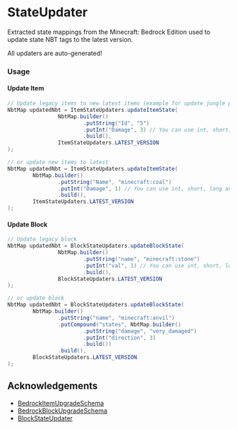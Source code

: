# StateUpdater

Extracted state mappings from the Minecraft: Bedrock Edition used to update state NBT tags to the latest version.

All updaters are auto-generated!

### Usage

#### Update Item

```java
// Update legacy items to new latest items (example for update jungle planks)
NbtMap updatedNbt = ItemStateUpdaters.updateItemState(
                NbtMap.builder()
                        .putString("Id", "5")
                        .putInt("Damage", 3) // You can use int, short, long and byte
                        .build(),
                ItemStateUpdaters.LATEST_VERSION
);

// or update new items to latest
NbtMap updatedNbt = ItemStateUpdaters.updateItemState(
        NbtMap.builder()
                .putString("Name", "minecraft:coal")
                .putInt("Damage", 1) // You can use int, short, long and byte
                .build(),
        ItemStateUpdaters.LATEST_VERSION
);
```

#### Update Block

```java
// Update legacy block
NbtMap updatedNbt = BlockStateUpdaters.updateBlockState(
                NbtMap.builder()
                        .putString("name", "minecraft:stone")
                        .putInt("val", 1) // You can use int, short, long and byte
                        .build(),
                BlockStateUpdaters.LATEST_VERSION
);

// or update block
NbtMap updatedNbt = BlockStateUpdaters.updateBlockState(
        NbtMap.builder()
                .putString("name", "minecraft:anvil")
                .putCompound("states", NbtMap.builder()
                        .putString("damage", "very_damaged")
                        .putInt("direction", 3)
                        .build())
                .build(),
        BlockStateUpdaters.LATEST_VERSION
);
```

## Acknowledgements

* [BedrockItemUpgradeSchema](https://github.com/pmmp/BedrockItemUpgradeSchema)
* [BedrockBlockUpgradeSchema](https://github.com/pmmp/BedrockBlockUpgradeSchema)
* [BlockStateUpdater](https://github.com/CloudburstMC/BlockStateUpdater)